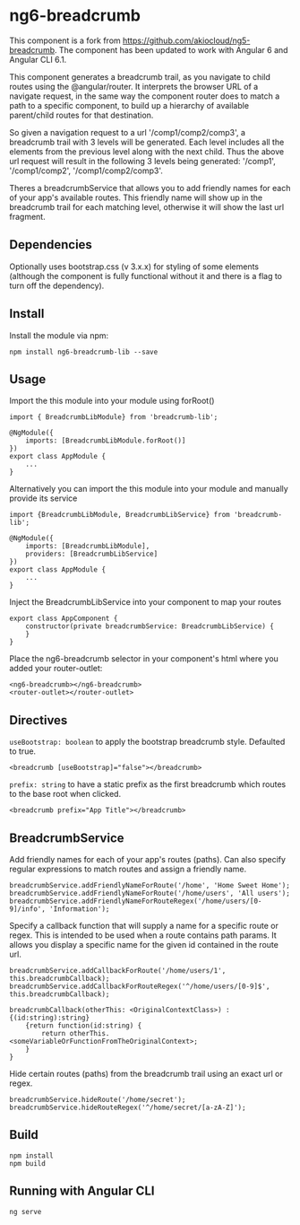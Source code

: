 # ng6-breadcrumb

This component is a fork from https://github.com/akiocloud/ng5-breadcrumb.
The component has been updated to work with Angular 6 and Angular CLI 6.1.

This component generates a breadcrumb trail, as you navigate to child routes using the @angular/router. It interprets the browser URL of a navigate request, in the same way the component router does to match a path to a specific component, to build up a hierarchy of available parent/child routes for that destination.

So given a navigation request to a url '/comp1/comp2/comp3', a breadcrumb trail with 3 levels will be generated. Each level includes all the elements from the previous level along with the next child. Thus the above url request will result in the following 3 levels being generated: '/comp1', '/comp1/comp2', '/comp1/comp2/comp3'.

Theres a breadcrumbService that allows you to add friendly names for each of your app's available routes. This friendly name will show up in the breadcrumb trail for each matching level, otherwise it will show the last url fragment.

## Dependencies
Optionally uses bootstrap.css (v 3.x.x) for styling of some elements (although the component is fully functional without it and there is a flag to turn off the dependency).

## Install
Install the module via npm:

    npm install ng6-breadcrumb-lib --save

## Usage
Import the this module into your module using forRoot()

    import { BreadcrumbLibModule} from 'breadcrumb-lib';

	@NgModule({
        imports: [BreadcrumbLibModule.forRoot()]
    })
    export class AppModule {
        ...
    }

Alternatively you can import the this module into your module and manually provide its service

	import {BreadcrumbLibModule, BreadcrumbLibService} from 'breadcrumb-lib';

	@NgModule({
        imports: [BreadcrumbLibModule],
        providers: [BreadcrumbLibService]
    })
    export class AppModule {
        ...
    }
	
Inject the BreadcrumbLibService into your component to map your routes

    export class AppComponent {
        constructor(private breadcrumbService: BreadcrumbLibService) {
        }
    }

Place the ng6-breadcrumb selector in your component's html where you added your router-outlet:

	<ng6-breadcrumb></ng6-breadcrumb>
	<router-outlet></router-outlet>
	
## Directives
`useBootstrap: boolean` to apply the bootstrap breadcrumb style. Defaulted to true.

	<breadcrumb [useBootstrap]="false"></breadcrumb>
	
`prefix: string` to have a static prefix as the first breadcrumb which routes to the base root when clicked.

	<breadcrumb prefix="App Title"></breadcrumb>
    
## BreadcrumbService
Add friendly names for each of your app's routes (paths). Can also specify regular expressions to match routes and assign a friendly name.

    breadcrumbService.addFriendlyNameForRoute('/home', 'Home Sweet Home');
    breadcrumbService.addFriendlyNameForRoute('/home/users', 'All users');
    breadcrumbService.addFriendlyNameForRouteRegex('/home/users/[0-9]/info', 'Information');
    
Specify a callback function that will supply a name for a specific route or regex. 
This is intended to be used when a route contains path params. It allows you display a specific name for the given id contained in the route url.
    
    breadcrumbService.addCallbackForRoute('/home/users/1', this.breadcrumbCallback);
    breadcrumbService.addCallbackForRouteRegex('^/home/users/[0-9]$', this.breadcrumbCallback);
    
    breadcrumbCallback(otherThis: <OriginalContextClass>) : {(id:string):string} 
        {return function(id:string) {
            return otherThis.<someVariableOrFunctionFromTheOriginalContext>;
        }
    }
    
Hide certain routes (paths) from the breadcrumb trail using an exact url or regex.
    
    breadcrumbService.hideRoute('/home/secret');
    breadcrumbService.hideRouteRegex('^/home/secret/[a-zA-Z]');

## Build

    npm install
    npm build

## Running with Angular CLI

    ng serve
